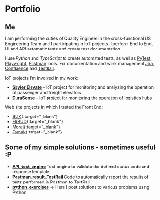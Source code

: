 Portfolio
========
Me
--
I am performing the duties of Quality Engineer in the cross-functional US Engineering Team and I participating in IoT projects. I perform End to End, UI and API automatic tests and create test documentation.

I use *Python* and *TypeScript* to create automated tests, as well as [PyTest](https://docs.pytest.org/en/7.4.x/), [Playwright](https://playwright.dev/), [Postman](https://www.postman.com/) tools. For documentation and work management [Jira](https://www.atlassian.com/software/jira), [Confluence](https://www.atlassian.com/software/confluence) and [TestRail](https://www.testrail.com/).

IoT projects I'm involved in my work:
- **[Skyler Elevate](https://relayr.io/skyler-elevate/)** - IoT project for monitoring and analyzing the operation of passenger and freight elevators
- **DuraSense** - IoT project for monitoring the operation of logistics hubs

Web site projects in which I tested the Front End:
- [BLIK](https://blik.com/en:target="blank"){:target="_blank"}
- [ERBUD](https://www.erbud.pl/en){:target="_blank"}
- [Moraj](https://company.moraj.pl/en){:target="_blank"}
- [Famak](https://www.famak.pl/en){:target="_blank"}


Some of my simple solutions - sometimes useful :P
------

- **[API_test_engine](https://github.com/Pjotair/portfolio/tree/main/API_test_engine)** Test engine to validate the defined status code and response template
- **[Postman_result_TestRail](https://github.com/Pjotair/portfolio/tree/main/Postman_result_TestRail)** Code to automatically report the results of tests performed in Postman to TestRail
- **[python_exercises](https://github.com/Pjotair/portfolio/tree/main/python_exercises)** -> Here I post solutions to various problems using Python
